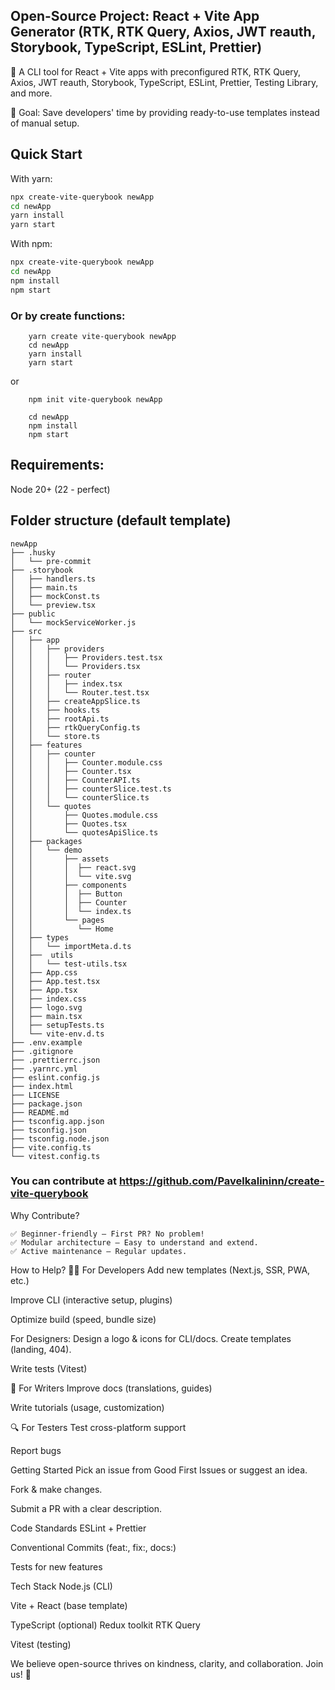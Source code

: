 ## Open-Source Project: React + Vite App Generator (RTK, RTK Query, Axios, JWT reauth, Storybook, TypeScript, ESLint, Prettier)


🚀 A CLI tool for React + Vite apps with preconfigured RTK, RTK Query, Axios, JWT reauth, Storybook, TypeScript, ESLint, Prettier, Testing Library, and more.

🔧 Goal: Save developers' time by providing ready-to-use templates instead of manual setup.



## Quick Start

With yarn:

```sh
npx create-vite-querybook newApp
cd newApp
yarn install
yarn start
```


With npm:

```sh
npx create-vite-querybook newApp
cd newApp
npm install
npm start
```

### Or by create functions:

```
    yarn create vite-querybook newApp
    cd newApp
    yarn install
    yarn start
```

 or 

```
    npm init vite-querybook newApp
    
    cd newApp
    npm install
    npm start
```



## Requirements:

Node 20+ (22 - perfect)

## Folder structure (default template)

    newApp
    ├── .husky
    │   └── pre-commit
    ├── .storybook
    │   ├── handlers.ts
    │   ├── main.ts
    │   ├── mockConst.ts
    │   └── preview.tsx
    ├── public
    │   └── mockServiceWorker.js
    ├── src
    │   ├── app
    │   │   ├── providers
    │   │   │   ├── Providers.test.tsx
    │   │   │   └── Providers.tsx
    │   │   ├── router
    │   │   │   ├── index.tsx
    │   │   │   └── Router.test.tsx
    │   │   ├── createAppSlice.ts
    │   │   ├── hooks.ts
    │   │   ├── rootApi.ts
    │   │   ├── rtkQueryConfig.ts
    │   │   └── store.ts
    │   ├── features
    │   │   ├── counter
    │   │   │   ├── Counter.module.css
    │   │   │   ├── Counter.tsx
    │   │   │   ├── CounterAPI.ts
    │   │   │   ├── counterSlice.test.ts
    │   │   │   └── counterSlice.ts
    │   │   └── quotes
    │   │       ├── Quotes.module.css
    │   │       ├── Quotes.tsx
    │   │       └── quotesApiSlice.ts
    │   ├── packages
    │   │   └── demo
    │   │       ├── assets
    │   │       │  ├── react.svg
    │   │       │  └── vite.svg
    │   │       ├── components
    │   │       │  ├── Button
    │   │       │  ├── Counter
    │   │       │  └── index.ts
    │   │       └── pages
    │   │          └── Home
    │   ├── types
    │   │   └── importMeta.d.ts
    │   ├──  utils
    │   │   └── test-utils.tsx
    │   ├── App.css
    │   ├── App.test.tsx
    │   ├── App.tsx
    │   ├── index.css
    │   ├── logo.svg
    │   ├── main.tsx
    │   ├── setupTests.ts
    │   └── vite-env.d.ts
    ├── .env.example
    ├── .gitignore
    ├── .prettierrc.json
    ├── .yarnrc.yml
    ├── eslint.config.js
    ├── index.html
    ├── LICENSE
    ├── package.json
    ├── README.md
    ├── tsconfig.app.json
    ├── tsconfig.json
    ├── tsconfig.node.json
    ├── vite.config.ts
    └── vitest.config.ts



### You can contribute at https://github.com/Pavelkalininn/create-vite-querybook
Why Contribute?

    ✅ Beginner-friendly — First PR? No problem!
    ✅ Modular architecture — Easy to understand and extend.
    ✅ Active maintenance — Regular updates.

How to Help?
👨‍💻 For Developers
Add new templates (Next.js, SSR, PWA, etc.)

Improve CLI (interactive setup, plugins)

Optimize build (speed, bundle size)

For Designers:
Design a logo & icons for CLI/docs.
Create templates (landing, 404).

Write tests (Vitest)

📖 For Writers
Improve docs (translations, guides)

Write tutorials (usage, customization)

🔍 For Testers
Test cross-platform support

Report bugs

Getting Started
Pick an issue from Good First Issues or suggest an idea.

Fork & make changes.

Submit a PR with a clear description.

Code Standards
ESLint + Prettier

Conventional Commits (feat:, fix:, docs:)

Tests for new features

Tech Stack
Node.js (CLI)

Vite + React (base template)

TypeScript (optional)
Redux toolkit
RTK Query


Vitest (testing)


We believe open-source thrives on kindness, clarity, and collaboration. Join us! 🎉
